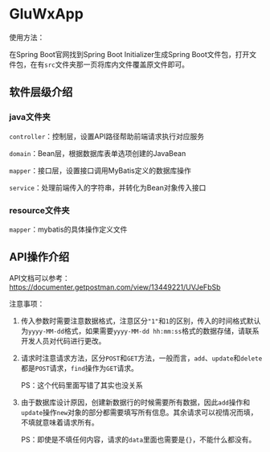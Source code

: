 # GluWxApp

使用方法：

在Spring Boot官网找到Spring Boot Initializer生成Spring Boot文件包，打开文件包，在有`src`文件夹那一页将库内文件覆盖原文件即可。

## 软件层级介绍

### java文件夹

`controller`：控制层，设置API路径帮助前端请求执行对应服务

`domain`：Bean层，根据数据库表单选项创建的JavaBean

`mapper`：接口层，设置接口调用MyBatis定义的数据库操作

`service`：处理前端传入的字符串，并转化为Bean对象传入接口

### resource文件夹

`mapper`：mybatis的具体操作定义文件

## API操作介绍

API文档可以参考：https://documenter.getpostman.com/view/13449221/UVJeFbSb

注意事项：

1. 传入参数时需要注意数据格式，注意区分`"1"`和`1`的区别，传入的时间格式默认为`yyyy-MM-dd`格式，如果需要`yyyy-MM-dd hh:mm:ss`格式的数据存储，请联系开发人员对代码进行更改。

2. 请求时注意请求方法，区分`POST`和`GET`方法，一般而言，`add`、`update`和`delete`都是`POST`请求，`find`操作为`GET`请求。

   PS：这个代码里面写错了其实也没关系

3. 由于数据库设计原因，创建新数据行的时候需要所有数据，因此`add`操作和`update`操作`new`对象的部分都需要填写所有信息。其余请求可以视情况而填，不填就意味着请求所有。

   PS：即使是不填任何内容，请求的`data`里面也需要是`{}`，不能什么都没有。

